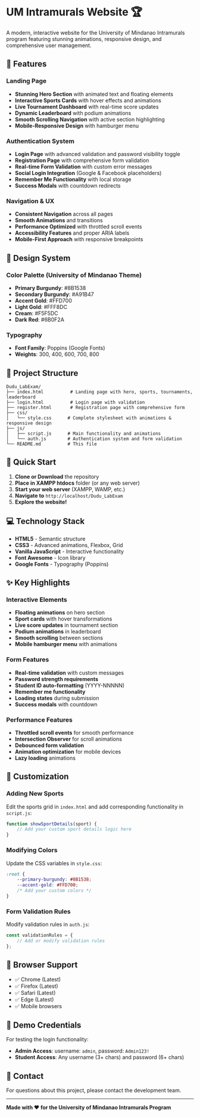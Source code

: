 # UM Intramurals Website 🏆

A modern, interactive website for the University of Mindanao Intramurals program featuring stunning animations, responsive design, and comprehensive user management.

## 🌟 Features

### Landing Page
- **Stunning Hero Section** with animated text and floating elements
- **Interactive Sports Cards** with hover effects and animations
- **Live Tournament Dashboard** with real-time score updates
- **Dynamic Leaderboard** with podium animations
- **Smooth Scrolling Navigation** with active section highlighting
- **Mobile-Responsive Design** with hamburger menu

### Authentication System
- **Login Page** with advanced validation and password visibility toggle
- **Registration Page** with comprehensive form validation
- **Real-time Form Validation** with custom error messages
- **Social Login Integration** (Google & Facebook placeholders)
- **Remember Me Functionality** with local storage
- **Success Modals** with countdown redirects

### Navigation & UX
- **Consistent Navigation** across all pages
- **Smooth Animations** and transitions
- **Performance Optimized** with throttled scroll events
- **Accessibility Features** and proper ARIA labels
- **Mobile-First Approach** with responsive breakpoints

## 🎨 Design System

### Color Palette (University of Mindanao Theme)
- **Primary Burgundy**: #8B1538
- **Secondary Burgundy**: #A91B47  
- **Accent Gold**: #FFD700
- **Light Gold**: #FFF8DC
- **Cream**: #F5F5DC
- **Dark Red**: #6B0F2A

### Typography
- **Font Family**: Poppins (Google Fonts)
- **Weights**: 300, 400, 600, 700, 800

## 📁 Project Structure

```
Dudu_LabExam/
├── index.html          # Landing page with hero, sports, tournaments, leaderboard
├── login.html          # Login page with validation
├── register.html       # Registration page with comprehensive form
├── css/
│   └── style.css      # Complete stylesheet with animations & responsive design
├── js/
│   ├── script.js      # Main functionality and animations
│   └── auth.js        # Authentication system and form validation
└── README.md          # This file
```

## 🚀 Quick Start

1. **Clone or Download** the repository
2. **Place in XAMPP htdocs** folder (or any web server)
3. **Start your web server** (XAMPP, WAMP, etc.)
4. **Navigate to** `http://localhost/Dudu_LabExam`
5. **Explore the website!**

## 💻 Technology Stack

- **HTML5** - Semantic structure
- **CSS3** - Advanced animations, Flexbox, Grid
- **Vanilla JavaScript** - Interactive functionality
- **Font Awesome** - Icon library
- **Google Fonts** - Typography (Poppins)

## ✨ Key Highlights

### Interactive Elements
- **Floating animations** on hero section
- **Sport cards** with hover transformations
- **Live score updates** in tournament section
- **Podium animations** in leaderboard
- **Smooth scrolling** between sections
- **Mobile hamburger menu** with animations

### Form Features
- **Real-time validation** with custom messages
- **Password strength requirements**
- **Student ID auto-formatting** (YYYY-NNNNN)
- **Remember me functionality**
- **Loading states** during submission
- **Success modals** with countdown

### Performance Features
- **Throttled scroll events** for smooth performance
- **Intersection Observer** for scroll animations
- **Debounced form validation** 
- **Animation optimization** for mobile devices
- **Lazy loading** animations

## 🔧 Customization

### Adding New Sports
Edit the sports grid in `index.html` and add corresponding functionality in `script.js`:

```javascript
function showSportDetails(sport) {
    // Add your custom sport details logic here
}
```

### Modifying Colors
Update the CSS variables in `style.css`:

```css
:root {
    --primary-burgundy: #8B1538;
    --accent-gold: #FFD700;
    /* Add your custom colors */
}
```

### Form Validation Rules
Modify validation rules in `auth.js`:

```javascript
const validationRules = {
    // Add or modify validation rules
};
```

## 📱 Browser Support

- ✅ Chrome (Latest)
- ✅ Firefox (Latest)
- ✅ Safari (Latest)
- ✅ Edge (Latest)
- ✅ Mobile browsers

## 🎯 Demo Credentials

For testing the login functionality:
- **Admin Access**: username: `admin`, password: `Admin123!`
- **Student Access**: Any username (3+ chars) and password (6+ chars)

## 📧 Contact

For questions about this project, please contact the development team.

---

**Made with ❤️ for the University of Mindanao Intramurals Program**